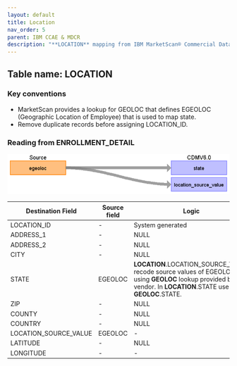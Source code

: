 ```yaml
---
layout: default
title: Location
nav_order: 5
parent: IBM CCAE & MDCR
description: "**LOCATION** mapping from IBM MarketScan® Commercial Database (CCAE) & IBM MarketScan® Medicare Supplemental Database (MDCR) **ENROLLMENT_DETAIL**." 
---
```


## Table name: **LOCATION**

### Key conventions
* MarketScan provides a lookup for GEOLOC that defines EGEOLOC (Geographic Location of Employee) that is used to map state.
* Remove duplicate records before assigning LOCATION_ID.     

### Reading from **ENROLLMENT_DETAIL**

![](_files/image9.png)

| Destination Field | Source field | Logic | Comment field |
| --- | --- | --- | --- |
| LOCATION_ID | - | System generated | - |
| ADDRESS_1 | - | NULL | - |
| ADDRESS_2 | - | NULL | - |
| CITY | - | NULL | - |
| STATE | EGEOLOC | **LOCATION**.LOCATION_SOURCE_VALUE recode source values of EGEOLOC using **GEOLOC** lookup provided by vendor.  In **LOCATION**.STATE use **GEOLOC**.STATE. |  |
| ZIP | - | NULL | - |
| COUNTY | - | NULL | - |
| COUNTRY | - | NULL | - |
| LOCATION_SOURCE_VALUE | EGEOLOC | - | - |
| LATITUDE | - | NULL | - |
| LONGITUDE | - | - | - |
